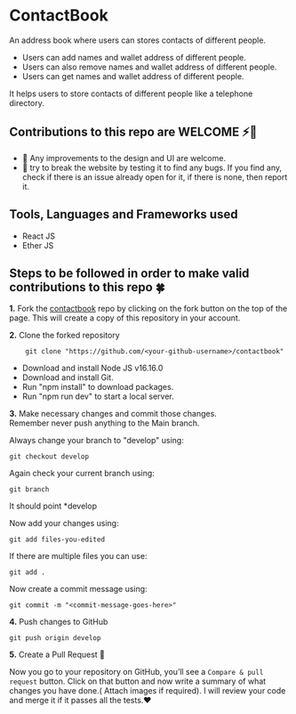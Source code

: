 # ContactBook

An address book where users can stores contacts of different people.

- Users can add names and wallet address of different people.
- Users can also remove names and wallet address of different people.
- Users can get names and wallet address of different people.

It helps users to store contacts of different people like a telephone directory.

## Contributions to this repo are WELCOME ⚡👋

- :art: Any improvements to the design and UI are welcome.
- :hammer: try to break the website by testing it to find any bugs. If you find any, check if there is an issue already open for it, if there is none, then report it.

## Tools, Languages and Frameworks used

- React JS
- Ether JS

## Steps to be followed in order to make valid contributions to this repo 🍀

**1.** Fork the [contactbook](https://github.com/mrinnnmoy/contactbook) repo by clicking on the fork button on the top of the page. This will create a copy of this repository in your account.

**2.** Clone the forked repository

        git clone "https://github.com/<your-github-username>/contactbook"

- Download and install Node JS v16.16.0
- Download and install Git.
- Run "npm install" to download packages.
- Run "npm run dev" to start a local server.

**3.** Make necessary changes and commit those changes. <br />
Remember never push anything to the Main branch. <br />

Always change your branch to "develop" using:

    git checkout develop

Again check your current branch using:

    git branch

It should point \*develop

Now add your changes using:

    git add files-you-edited

If there are multiple files you can use:

    git add .

Now create a commit message using:

    git commit -m "<commit-message-goes-here>"

**4.** Push changes to GitHub

    git push origin develop

**5.** Create a Pull Request 👋<br>

Now you go to your repository on GitHub, you’ll see a `Compare & pull request` button. Click on that button and now write a summary of what changes you have done.( Attach images if required). I will review your code and merge it if it passes all the tests.❤️
